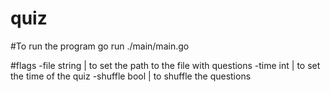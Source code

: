 # quiz
#To run the program
go run ./main/main.go

#flags
-file string  | to set the path to the file with questions
-time int     | to set the time of the quiz
-shuffle bool | to shuffle the questions
